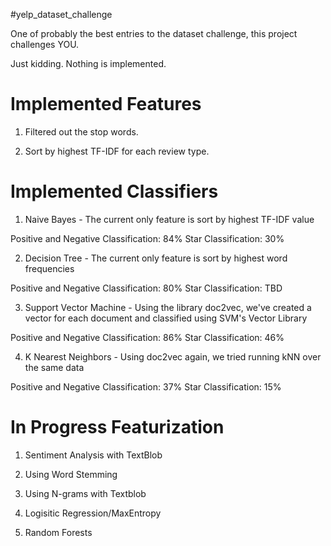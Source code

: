 #yelp_dataset_challenge

One of probably the best entries to the dataset challenge, this project challenges YOU.

Just kidding. Nothing is implemented.

# Implemented Features

1) Filtered out the stop words.

2) Sort by highest TF-IDF for each review type.

# Implemented Classifiers

1) Naive Bayes - The current only feature is sort by highest TF-IDF value

Positive and Negative Classification: 84%
Star Classification: 30%

2) Decision Tree - The current only feature is sort by highest word frequencies

Positive and Negative Classification: 80%
Star Classification: TBD

3) Support Vector Machine - Using the library doc2vec, we've created a vector for each document and classified using SVM's Vector Library

Positive and Negative Classification: 86%
Star Classification: 46%

4) K Nearest Neighbors - Using doc2vec again, we tried running kNN over the same data

Positive and Negative Classification: 37%
Star Classification: 15%

# In Progress Featurization

1) Sentiment Analysis with TextBlob

2) Using Word Stemming

3) Using N-grams with Textblob

4) Logisitic Regression/MaxEntropy

5) Random Forests 